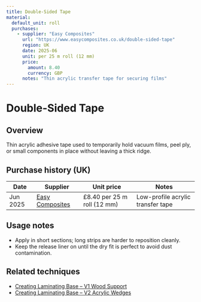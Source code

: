 ```yaml
---
title: Double-Sided Tape
material:
  default_unit: roll
  purchases:
    - supplier: "Easy Composites"
      url: "https://www.easycomposites.co.uk/double-sided-tape"
      region: UK
      date: 2025-06
      unit: per 25 m roll (12 mm)
      price:
        amount: 8.40
        currency: GBP
      notes: "Thin acrylic transfer tape for securing films"
---
```

# Double-Sided Tape

## Overview
Thin acrylic adhesive tape used to temporarily hold vacuum films, peel ply, or small components in place without leaving
a thick ridge.

## Purchase history (UK)
| Date | Supplier | Unit price | Notes |
| --- | --- | --- | --- |
| Jun 2025 | [Easy Composites](https://www.easycomposites.co.uk/double-sided-tape) | £8.40 per 25 m roll (12 mm) | Low-profile acrylic transfer tape |

## Usage notes
- Apply in short sections; long strips are harder to reposition cleanly.
- Keep the release liner on until the dry fit is perfect to avoid dust contamination.

## Related techniques
- [Creating Laminating Base – V1 Wood Support](../techniques/creating-laminating-base/v1/wood-support.md)
- [Creating Laminating Base – V2 Acrylic Wedges](../techniques/creating-laminating-base/v2/acrylic-wedges.md)
